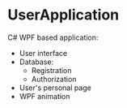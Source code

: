 # UserApplication
C# WPF based application:
- User interface
- Database:
  - Registration
  - Authorization
- User's personal page
- WPF animation
